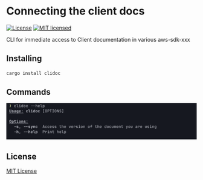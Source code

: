 # Connecting the client docs

[![License][crates-badge]][crates-url]
[![MIT licensed][mit-badge]][mit-url]

[crates-badge]: https://img.shields.io/crates/v/clidoc.svg
[crates-url]: https://crates.io/crates/clidoc
[mit-badge]: https://img.shields.io/badge/license-MIT-blue.svg
[mit-url]: https://gihtub.com/335g/clidoc/blob/master/LICENSE

CLI for immediate access to Client documentation in various aws-sdk-xxx

## Installing

```bash
cargo install clidoc
```

## Commands

![Help](image/01_help.png)

## License

[MIT License](./LICENSE)

